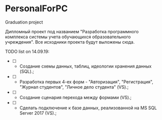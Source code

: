 # PersonalForPC
Graduation project

Дипломный проект под названием "Разработка программного комплекса системы учета обучающихся образовательного учреждения". Все исходники проекта будут выложены сюда.

TODO list on 14.09.19:

- [ ] - Создание схемы данных, таблиц, идеологии хранения данных (SQL).;
- [ ] - Разработка первых 4-ех форм - "Авторизация", "Регистрация", "Журнал студентов", "Личное дело студента" (VS).;
- [ ] - Создание сценария перехода между формами (VS).;
- [ ] - Сделать подключение к базе данных, реализованной на MS SQL Server 2017 (VS).;
